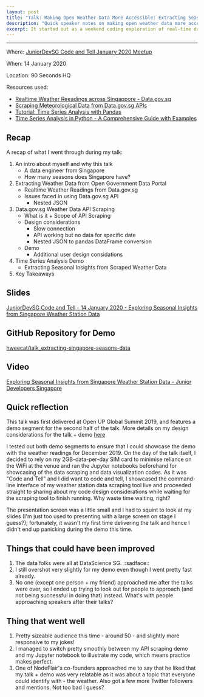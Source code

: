 ```yaml
---
layout: post
title: "Talk: Making Open Weather Data More Accessible: Extracting Seasonal Insights from Singapore Weather Station Data"
description: "Quick speaker notes on making open weather data more accessible - using Singapore Data.gov.sg APIs as a case study + talk reflection"
excerpt: It started out as a weekend coding exploration of real-time data from the Data.gov.sg APIs, but went on to become something more.
---
```

---
Where: [JuniorDevSG Code and Tell January 2020 Meetup](https://www.meetup.com/Junior-Developers-Singapore/events/267507133/)

When: 14 January 2020

Location: 90 Seconds HQ

Resources used:
- [Realtime Weather Reeadings across Singappore - Data.gov.sg](https://data.gov.sg/dataset/realtime-weather-readings)
- [Scraping Meteorological Data from Data.gov.sg APIs](https://github.com/hweecat/api_scraping_nea_datasets)
- [Tutorial: Time Series Analysis with Pandas](https://www.dataquest.io/blog/tutorial-time-series-analysis-with-pandas/)
- [Time Series Analysis in Python - A Comprehensive Guide with Examples](https://www.machinelearningplus.com/time-series/time-series-analysis-python/)

## Recap

A recap of what I went through during my talk:

1. An intro about myself and why this talk
    - A data engineer from Singapore
    - How many seasons does Singapore have?
2. Extracting Weather Data from Open Government Data Portal
    - Realtime Weather Readings from Data.gov.sg
    - Issues faced in using Data.gov.sg API
        - Nested JSON
3. Data.gov.sg Weather Data API Scraping
    - What is it + Scope of API Scraping
    - Design considerations
        - Slow connection
        - API working but no data for specific date
        - Nested JSON to pandas DataFrame conversion
    - Demo
        - Additional user design considations
4. Time Series Analysis Demo
    - Extracting Seasonal Insights from Scraped Weather Data
5. Key Takeaways

## Slides

[JuniorDevSG Code and Tell - 14 January 2020 - Exploring Seasonal Insights from Singapore Weather Station Data](https://docs.google.com/presentation/d/15azdPH_ZuvdoIMI0gyTIFOcv-DqsO_H2Z_x_k1bhie8/edit?usp=sharing)

## GitHub Repository for Demo

[hweecat/talk_extracting-singapore-seasons-data](https://github.com/hweecat/talk_extracting-singapore-seasons-data)

## Video

[Exploring Seasonal Insights from Singapore Weather Station Data - Junior Developers Singapore](https://youtu.be/gNF8D8AkCgY)

## Quick reflection

This talk was first delivered at Open UP Global Summit 2019, and features a demo segment for the second half of the talk. More details on my design considerations for the talk + demo [here](https://hweecat.github.io/talk_extracting_seasonal_insights_from_sg_weather_station_data/)

I tested out both demo segments to ensure that I could showcase the demo with the weather readings for December 2019. On the day of the talk itself, I decided to rely on my 2GB-data-per-day SIM card to minimise reliance on the WiFi at the venue and ran the Jupyter notebooks beforehand for showcasing of the data scraping and data visualization codes. As it was "Code and Tell" and I did want to code and tell, I showcased the command-line interface of my weather station data scraping tool live and proceeded straight to sharing about my code design considerations while waiting for the scraping tool to finish running. Why waste time waiting, right?

The presentation screen was a little small and I had to squint to look at my slides (I'm just too used to presenting with a large screen on stage I guess?); fortunately, it wasn't my first time delivering the talk and hence I didn't end up panicking during the demo this time.

## Things that could have been improved

1. The data folks were all at DataScience SG. ::sadface::
2. I still overshot very slightly for my demo even though I went pretty fast already.
3. No one (except one person + my friend) approached me after the talks were over, so I ended up trying to look out for people to approach (and not being successful in doing that) instead. What's with people approaching speakers after their talks?

## Thing that went well

1. Pretty sizeable audience this time - around 50 - and slightly more responsive to my jokes!
2. I managed to switch pretty smoothly between my API scraping demo and my Jupyter notebook to illustrate my code, which means practice makes perfect.
3. One of NodeFlair's co-founders approached me to say that he liked that my talk + demo was very relatable as it was about a topic that everyone could identify with - the weather. Also got a few more Twitter followers and mentions. Not too bad I guess?
